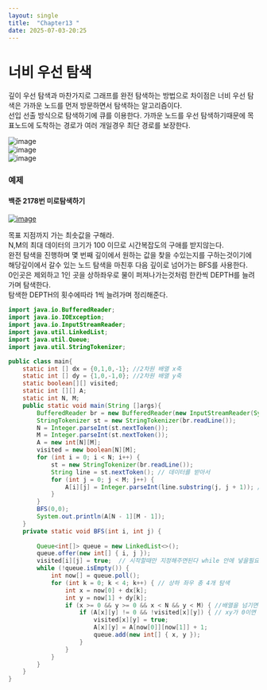 ```yaml
---
layout: single
title:  "Chapter13 "
date: 2025-07-03-20:25 
---
```


# 너비 우선 탐색

깊이 우선 탐색과 마찬가지로 그래프를 완전 탐색하는 방법으로 차이점은 너비 우선 탐색은 가까운 노드를 먼저 방문하면서 탐색하는 알고리즘이다.  
선입 선출 방식으로 탐색하기에 큐를 이용한다. 가까운 노드를 우선 탐색하기때문에 목표노드에 도착하는 경로가 여러 개일경우 최단 경로를 보장한다.  

![image](https://github.com/user-attachments/assets/20a1861b-c8c6-4b18-b747-c39d2bbd47d4)  
![image](https://github.com/user-attachments/assets/1cb312e5-3d9e-4a82-8d43-9e9acfb86d12)  
![image](https://github.com/user-attachments/assets/d8a4bd56-fb68-41bb-902c-0f9ff258c826)  


### 예제  
#### 백준 2178번  미로탐색하기

[![image](https://github.com/user-attachments/assets/25fa4be7-69e0-459a-b361-d6c0fb8463c7)](https://www.acmicpc.net/problem/2178)  

목표 지점까지 가는 최솟값을 구해라.  
N,M의 최대 데이터의 크기가 100 이므로 시간복잡도의 구애를 받지않는다.  
완전 탐색을 진행하며 몇 번째 깊이에서 원하는 값을 찾을 수있는지를 구하는것이기에    
해당깊이에서 갈수 있는 노드 탐색을 마친후 다음 깊이로 넘어가는 BFS를 사용한다.  
0인곳은 제외하고 1인 곳을 상하좌우로 물이 퍼져나가는것처럼 한칸씩 DEPTH를 늘려가며 탐색한다.  
탐색한 DEPTH의 횟수에따라 1씩 늘려가며 정리해준다.  

```java
import java.io.BufferedReader;
import java.io.IOException;
import java.io.InputStreamReader;
import java.util.LinkedList;
import java.util.Queue;
import java.util.StringTokenizer;

public class main{
    static int [] dx = {0,1,0,-1}; //2차원 배열 x축
    static int [] dy = {1,0,-1,0}; //2차원 배열 y축
    static boolean[][] visited;
    static int [][] A;
    static int N, M;
    public static void main(String []args){
        BufferedReader br = new BufferedReader(new InputStreamReader(System.in));
        StringTokenizer st = new StringTokenizer(br.readLine());
        N = Integer.parseInt(st.nextToken());
        M = Integer.parseInt(st.nextToken());
        A = new int[N][M];
        visited = new boolean[N][M];
        for (int i = 0; i < N; i++) {
            st = new StringTokenizer(br.readLine());
            String line = st.nextToken(); // 데이터를 받아서 
            for (int j = 0; j < M; j++) {
                A[i][j] = Integer.parseInt(line.substring(j, j + 1)); // 한칸씩 잘라주는 역할 
            }
        }
        BFS(0,0);
        System.out.println(A[N - 1][M - 1]);
    }
    private static void BFS(int i, int j) {
        
        Queue<int[]> queue = new LinkedList<>();
        queue.offer(new int[] { i, j });
        visited[i][j] = true;  // 시작할때만 지정해주면된다 while 안에 넣을필요  x
        while (!queue.isEmpty()) {
            int now[] = queue.poll();
            for (int k = 0; k < 4; k++) { // 상하 좌우 총 4개 탐색
                int x = now[0] + dx[k];
                int y = now[1] + dy[k];
                if (x >= 0 && y >= 0 && x < N && y < M) { //배열을 넘기면 안된다.
                    if (A[x][y] != 0 && !visited[x][y]) { // xy가 0이면 못가고 방문했으면 못간다.
                        visited[x][y] = true;
                        A[x][y] = A[now[0]][now[1]] + 1; 
                        queue.add(new int[] { x, y });
                    }
                }
            }
        }
    }
}
```



